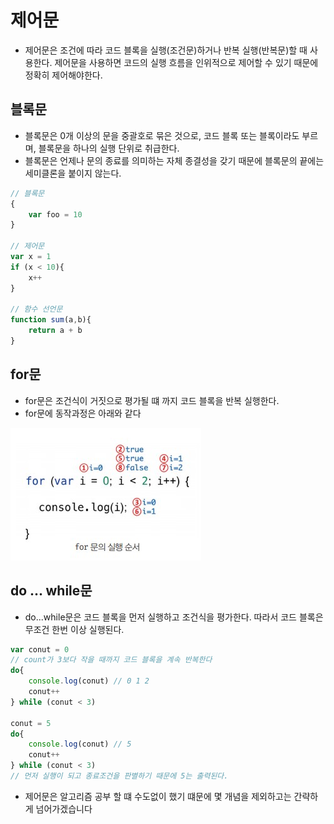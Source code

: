 # 제어문
- 제어문은 조건에 따라 코드 블록을 실행(조건문)하거나 반복 실행(반복문)할 때 사용한다. 제어문을 사용하면 코드의 실행 흐름을 인위적으로 제어할 수 있기 때문에 정확히 제어해야한다.

## 블록문 
- 블록문은 0개 이상의 문을 중괄호로 묶은 것으로, 코드 블록 또는 블록이라도 부르며, 블록문을 하나의 실행 단위로 취급한다.
- 블록문은 언제나 문의 종료를 의미하는 자체 종결성을 갖기 때문에 블록문의 끝에는 세미클론을 붙이지 않는다.

```javascript
// 블록문
{
    var foo = 10
}

// 제어문
var x = 1
if (x < 10){
    x++
}

// 함수 선언문
function sum(a,b){
    return a + b
}
```

## for문
- for문은 조건식이 거짓으로 평가될 떄 까지 코드 블록을 반복 실행한다.
- for문에 동작과정은 아래와 같다

<img src = "../img/for.jpg">

## do ... while문
- do...while문은 코드 블록을 먼저 실행하고 조건식을 평가한다. 따라서 코드 블록은 무조건 한번 이상 실행된다.
```javascript
var conut = 0
// count가 3보다 작을 때까지 코드 블록을 계속 반복한다
do{
    console.log(conut) // 0 1 2
    conut++
} while (conut < 3)

conut = 5
do{
    console.log(conut) // 5
    conut++
} while (conut < 3)
// 먼저 실행이 되고 종료조건을 판별하기 때문에 5는 출력된다.

```
- 제어문은 알고리즘 공부 할 떄 수도없이 했기 떄문에 몇 개념을 제외하고는 간략하게 넘어가겠습니다